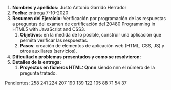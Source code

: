 1. **Nombres y apellidos:** Justo Antonio Garrido Herrador
2. **Fecha:** entrega 7-10-2020
3. **Resumen del Ejercicio:** Verificación por programación de las respuestas a preguntas del examen de certificación del 20480 Programming in HTML5 with JavaScript and CSS3.
   1. **Objetivos**: en la medida de lo posible, construir una aplicación que permita verificar las respuestas.
   2. **Pasos**: creación de elementos de aplicación web (HTML, CSS, JS) y otros auxiliares (servicios).
4. **Dificultad o problemas presentados y como se resolvieron:** 
5. **Detalles de la entrega:**
   1. **Proyectos en ficheros HTML: Qnnn** siendo nnn el número de la pregunta tratado. 
   

Pendientes: 258	241	224	207	190   139	122	105	88	71	54	37